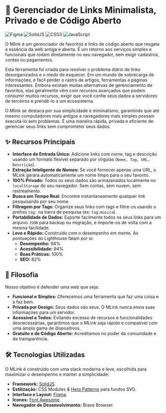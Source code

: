 # 🔗 Gerenciador de Links Minimalista, Privado e de Código Aberto

![Figma](https://img.shields.io/badge/figma-%23F24E1E.svg?style=for-the-badge&logo=figma&logoColor=white) ![SolidJS](https://img.shields.io/badge/SolidJS-2c4f7c?style=for-the-badge&logo=solid&logoColor=c8c9cb) ![CSS3](https://img.shields.io/badge/css3-%231572B6.svg?style=for-the-badge&logo=css3&logoColor=white) ![JavaScript](https://img.shields.io/badge/javascript-%23323330.svg?style=for-the-badge&logo=javascript&logoColor=%23F7DF1E)

O Mlink é um gerenciador de favoritos e links de código aberto que resgata a essência da web antiga e aberta. É um retorno aos serviços simples e funcionais que rodam diretamente no seu navegador, sem exigir cadastros, contas ou pagamentos.

Esta ferramenta foi criada para resolver o problema diário de links desorganizados e o medo de esquecer. Em um mundo de sobrecarga de informações, é fácil perder o rastro de artigos, ferramentas e páginas interessantes. Embora existam muitas alternativas de gerenciamento de favoritos, elas geralmente vêm com recursos avançados que podem consumir muitos recursos, exigir que você confie seus dados a servidores de terceiros e prendê-lo a um ecossistema.

O Mlink se destaca por sua simplicidade e minimalismo, garantindo que até mesmo computadores mais antigos e navegadores mais simples possam executá-lo sem problemas. É uma maneira rápida, privada e eficiente de gerenciar seus links sem comprometer seus dados.

## ✨ Recursos Principais

- **Interface de Entrada Única:** Adicione links com nome, tag e descrição usando um formato flexível separado por vírgulas (`Nome, Tag, URL, Descrição`).
- **Extração Inteligente de Nomes:** Se você fornecer apenas uma URL, o MLink gerará automaticamente um nome limpo para o seu favorito.
- **100% Privado:** Todos os seus dados são armazenados localmente no `localStorage` do seu navegador. Sem contas, sem nuvem, sem rastreamento.
- **Busca em Tempo Real:** Encontre instantaneamente qualquer link pesquisando por seu nome.
- **Filtragem por Tags:** Organize seus links com tags e filtre-os usando o prefixo `tag:` na barra de pesquisa (ex: `tag:música`).
- **Portabilidade de Dados:** Exporte facilmente todos os seus links para um arquivo `JSON` para backup ou migração, e importe-os de volta com a mesma facilidade.
- **Leve e Rápido:** Construído com o desempenho em mente. As pontuações do Lighthouse falam por si:
    - **Desempenho:** 94%
    - **Acessibilidade:** 94%
    - **Boas Práticas:** 100%
    - **SEO:** 82%

## 🚀 Filosofia

Nosso objetivo é defender uma web que seja:
- **Funcional e Simples:** Oferecemos uma ferramenta que faz uma coisa e a faz bem.
- **Privada por Design:** Seus dados são seus. O MLink nunca envia suas informações para um servidor.
- **Acessível a Todos:** Evitando excesso de recursos e funcionalidades desnecessárias, garantimos que o MLink seja rápido e compatível com uma ampla gama de dispositivos.
- **Gratuito e de Código Aberto:** Acreditamos no poder da comunidade e da transparência.

## 🛠️ Tecnologias Utilizadas

O MLink é construído com uma stack moderna e leve, escolhida para maximizar o desempenho e manter a simplicidade:

- **Framework:** [SolidJS](https://www.solidjs.com/).
- **Estilização:** CSS Modules & [Hero Patterns](https://heropatterns.com/) para fundos SVG.
- **Interface e Layout:** [Figma](https://www.figma.com).
- **Ícones:** [Font Awesome](https://fontawesome.com/).
- **Navegador de Desenvolvimento:** Brave Browser.

